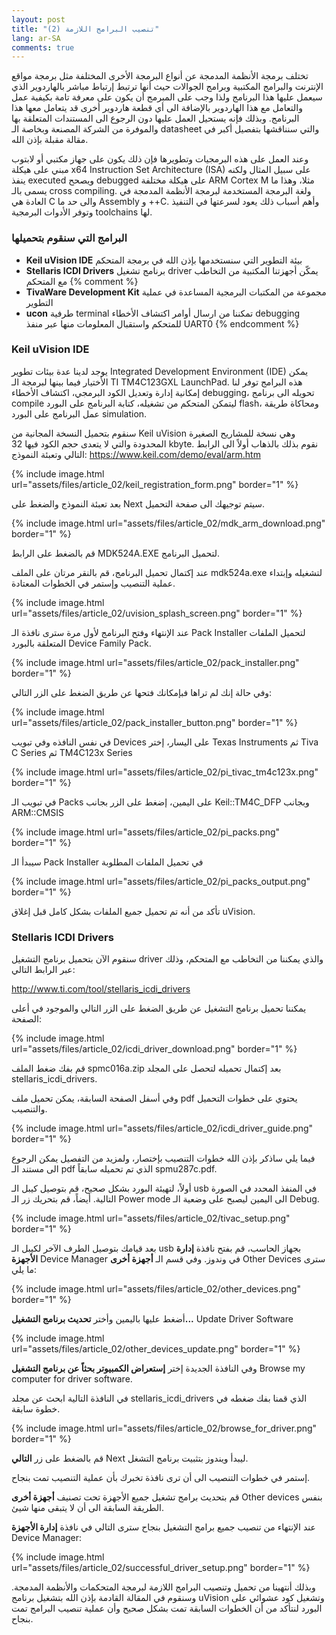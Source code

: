 ```yaml
---
layout: post
title: "(2) تنصيب البرامج اللازمة"
lang: ar-SA
comments: true
---
```


تختلف برمجة الأنظمة المدمجة عن أنواع البرمجة الأخرى المختلفة مثل برمجة مواقع الإنترنت والبرامج المكتبية وبرامج الجوالات حيث أنها ترتبط إرتباط مباشر بالهاردوير الذي سيعمل عليها هذا البرنامج ولذا وجب على المبرمج أن يكون على معرفة تامة بكيفية عمل والتعامل مع هذا الهاردوير بالإضافة الى أي قطعة هاردوير أخرى قد يتعامل معها هذا البرنامج. وبذلك فإنه يستحيل العمل عليها دون الرجوع الى المستندات المتعلقة بها والموفرة من الشركة المصنعة وبخاصة الـ datasheet والتي سنناقشها بتفصيل أكبر في مقالة مقبلة بإذن الله.

وعند العمل على هذه البرمجيات وتطويرها فإن ذلك يكون على جهاز مكتبي أو لابتوب مبني على هيكلة x64 Instruction Set Architecture (ISA) على سبيل المثال ولكنه ينفذ executed ويصحح debugged على هيكلة مختلفة ARM Cortex M مثلا، وهذا ما يسمى بالـ cross compiling. ولغة البرمجة المستخدمة لبرمجة الأنظمة المدمجة في العادة  هي C والى حد ما Assembly و ++C.  وأهم أسباب ذلك يعود لسرعتها في التنفيذ وتوفر الأدوات البرمجية toolchains لها.

### []()البرامج التي سنقوم بتحميلها
* **Keil uVision IDE** بيئة التطوير التي سنستخدمها بإذن الله في برمجة المتحكم
* **Stellaris ICDI Drivers** برنامج تشغيل driver يمكّن أجهزتنا المكتبية من التخاطب مع المتحكم
{% comment %}
* **TivaWare Development Kit** مجموعة من المكتبات البرمجية المساعدة في عملية التطوير
* **ucon** طرفية terminal تمكننا من ارسال أوامر اكتشاف الأخطاء debugging للمتحكم واستقبال المعلومات منها عبر منفذ UART0
{% endcomment %}

### []()Keil uVision IDE
يوجد لدينا عدة بيئات تطوير Integrated Development Environment (IDE) يمكن الأختيار فيما بينها لبرمجة الـ TI TM4C123GXL LaunchPad. هذه البرامج توفر لنا إمكانية إدارة وتعديل الكود البرمجي، اكتشاف الأخطاء debugging، تحويله الى برنامج compile ليتمكن المتحكم من تشغيله، كتابة البرنامج على البورد flash، ومحاكاة طريقة عمل البرنامج على البورد simulation.

سنقوم بتحميل النسخة المجانية من Keil uVision وهي نسخة للمشاريح الصغيرة المحدودة والتي لا يتعدى حجم الكود فيها 32 kbyte. نقوم بذلك بالذهاب أولاً الى الرابط التالي وتعبئة النموذج:
<https://www.keil.com/demo/eval/arm.htm>

{% include image.html url="assets/files/article_02/keil_registration_form.png" border="1" %}

بعد تعبئة النموذج والضغط على Next سيتم توجيهك الى صفحة التحميل. 

{% include image.html url="assets/files/article_02/mdk_arm_download.png" border="1" %}

قم بالضغط على الرابط MDK524A.EXE لتحميل البرنامج.

عند إكتمال تحميل البرنامج، قم بالنقر مرتان على الملف mdk524a.exe لتشغيله وإبتداء عملية التنصيب وإستمر في الخطوات المعتادة.

{% include image.html url="assets/files/article_02/uvision_splash_screen.png" border="1" %}

عند الإنتهاء وفتح البرنامج لأول مرة سترى نافذة الـ Pack Installer لتحميل الملفات المتعلقة بالبورد Device Family Pack. 

{% include image.html url="assets/files/article_02/pack_installer.png" border="1" %}

وفي حالة إنك لم تراها فبإمكانك فتحها عن طريق الضغط على الزر التالي:

{% include image.html url="assets/files/article_02/pack_installer_button.png" border="1" %}

في نفس النافذه وفي تبويب Devices على اليسار، إختر Texas Instruments ثم Tiva C Series ثم TM4C123x Series

{% include image.html url="assets/files/article_02/pi_tivac_tm4c123x.png" border="1" %}

في تبويب الـ Packs على اليمين، إضغط على الزر بجانب Keil::TM4C_DFP وبجانب ARM::CMSIS

{% include image.html url="assets/files/article_02/pi_packs.png" border="1" %}

سيبدأ الـ Pack Installer في تحميل الملفات المطلوبة

{% include image.html url="assets/files/article_02/pi_packs_output.png" border="1" %}

تأكد من أنه تم تحميل جميع الملفات بشكل كامل قبل إغلاق uVision.


### []()Stellaris ICDI Drivers
سنقوم الآن بتحميل برنامج التشغيل driver والذي يمكننا من التخاطب مع المتحكم، وذلك عبر الرابط التالي:

<http://www.ti.com/tool/stellaris_icdi_drivers>

يمكننا تحميل برنامج التشغيل عن طريق الضغط على الزر التالي والموجود في أعلى الصفحة:

{% include image.html url="assets/files/article_02/icdi_driver_download.png" border="1" %}

قم بفك ضغط الملف spmc016a.zip بعد إكتمال تحميله لتحصل على المجلد stellaris_icdi_drivers.

وفي أسفل الصفحة السابقة، يمكن تحميل ملف pdf يحتوي على خطوات التحميل والتنصيب.

{% include image.html url="assets/files/article_02/icdi_driver_guide.png" border="1" %}




فيما يلي ساذكر بإذن الله خطوات التنصيب بإختصار، ولمزيد من التفصيل يمكن الرجوع الى مستند الـ pdf الذي تم تحميله سابقاً spmu287c.pdf.

أولاً، لتهيئة البورد بشكل صحيح، قم بتوصيل كيبل الـ usb في المنفذ المحدد في الصورة التالية. أيضاً، قم بتحريك زر الـ Power mode الى اليمين ليصبح على وضعية الـ Debug.

{% include image.html url="assets/files/article_02/tivac_setup.png" border="1" %}

بعد قيامك بتوصيل الطرف الآخر لكيبل الـ usb بجهاز الحاسب، قم بفتح نافذة **إدارة الأجهزة** Device Manager في وندوز. وفي قسم الـ **أجهزة أخرى** Other Devices سترى ما يلي:

{% include image.html url="assets/files/article_02/other_devices.png" border="1" %}

أضغط عليها باليمين وأختر **تحديث برنامج التشغيل...** Update Driver Software

{% include image.html url="assets/files/article_02/other_devices_update.png" border="1" %}

وفي النافذة الجديدة إختر **إستعراض الكمبيوتر بحثاً عن برنامج التشغيل**  Browse my computer for driver software.

في النافذة التالية ابحث عن مجلد stellaris_icdi_drivers الذي قمنا بفك ضغطه في خطوة سابقة.

{% include image.html url="assets/files/article_02/browse_for_driver.png" border="1" %}

قم بالضغط على زر **التالي**  Next ليبدأ ويندوز بتثبيت برنامج التشغل. 

إستمر في خطوات التنصيب الى أن ترى نافذة تخبرك بأن عملية التنصيب تمت بنجاح.

قم بتحديث برامج تشغيل جميع الأجهزة تحت تصنيف **أجهزة أخرى**  Other devices بنفس الطريقة السابقة الى أن لا يتبقى منها شيئ.

عند الإنتهاء من تنصيب جميع برامج التشغيل بنجاح سترى التالي في نافذة **إدارة الأجهزة** Device Manager:

{% include image.html url="assets/files/article_02/successful_driver_setup.png" border="1" %}

وبذلك أنتهينا من تحميل وتنصيب البرامج اللازمة لبرمجة المتحكمات والأنظمة المدمجة. وسنقوم في المقالة القادمة بإذن الله بتشغيل برنامج uVision وتشغيل كود عشوائي على البورد لنتأكد من أن الخطوات السابقة تمت بشكل صحيح وأن عملية تنصيب البرامج تمت بنجاح.









